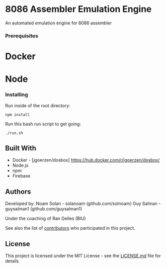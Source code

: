 # 8086 Assembler Emulation Engine

An automated emulation engine for 8086 assembler

### Prerequisites

# Docker
# Node

### Installing

Run inside of the root directory:

```
npm install
```

Run this bash run script to get going:

```
./run.sh
```

## Built With

* Docker - [jgoerzen/dosbox] https://hub.docker.com/r/jgoerzen/dosbox/
* Node.js
* npm
* Firebase

## Authors

Developed by:
Noam Solan - solanoam (github.com/solnoam)
Guy Salman - guysalman1 (github.com/guysalman1)

Under the coaching of Ran Gelles (BIU)

See also the list of [contributors](https://github.com/solanoam/assembler-submit-engine/contributors) who participated in this project.

## License

This project is licensed under the MIT License - see the [LICENSE.md](LICENSE.md) file for details
